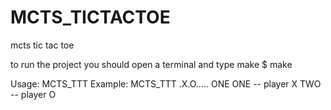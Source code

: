 # MCTS_TICTACTOE
mcts tic tac toe 

to run the project you should open a terminal and type make
$ make

Usage: MCTS_TTT <state> <player>
Example: MCTS_TTT .X.O..... ONE
ONE -- player X
TWO -- player O

